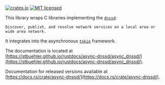 [![crates.io](https://img.shields.io/crates/v/async-dnssd.svg)](https://crates.io/crates/async-dnssd)
[![MIT licensed](https://img.shields.io/badge/license-MIT-blue.svg)](./LICENSE)

This library wraps C libraries implementing the [`dnssd`](https://developer.apple.com/documentation/dnssd):

    Discover, publish, and resolve network services on a local area or wide area network.

It integrates into the asynchronous [`tokio`](https://tokio.rs/)
framework.

The documentation is located at [https://stbuehler.github.io/rustdocs/async-dnssd/async_dnssd/](https://stbuehler.github.io/rustdocs/async-dnssd/async_dnssd/).

Documentation for released versions available at [https://docs.rs/crate/async-dnssd/](https://docs.rs/crate/async-dnssd/).
